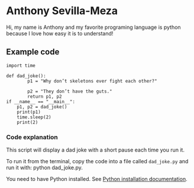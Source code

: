 # Anthony Sevilla-Meza

Hi, my name is Anthony and my favorite programing language is python because I love how easy it is to understand!

## Example code

```
import time

def dad_joke():
    	p1 = "Why don’t skeletons ever fight each other?"

    	p2 = "They don’t have the guts."
    	return p1, p2
if __name__ == "__main__":
	p1, p2 = dad_joke()
	print(p1)
	time.sleep(2)
	print(2)

```

### Code explanation

This script will display a dad joke with a short pause each time you run it.

To run it from the terminal, copy the code into a file called `dad_joke.py` and run it with: python dad_joke.py.

You need to have Python installed. See [Python installation documentation](https://www.python.org/downloads/).
